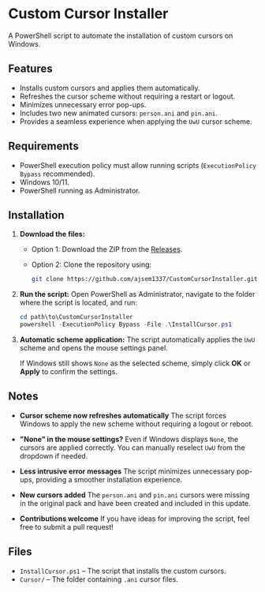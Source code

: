 # Custom Cursor Installer

A PowerShell script to automate the installation of custom cursors on Windows.

## Features

- Installs custom cursors and applies them automatically.
- Refreshes the cursor scheme without requiring a restart or logout.
- Minimizes unnecessary error pop-ups.
- Includes two new animated cursors: `person.ani` and `pin.ani`.
- Provides a seamless experience when applying the `UwU` cursor scheme.

## Requirements

- PowerShell execution policy must allow running scripts (`ExecutionPolicy Bypass` recommended).
- Windows 10/11.
- PowerShell running as Administrator.

## Installation

1. **Download the files:**

   - Option 1: Download the ZIP from the [Releases](https://github.com/ajsem1337/CustomCursorInstaller/releases).
   - Option 2: Clone the repository using:

     ```bash
     git clone https://github.com/ajsem1337/CustomCursorInstaller.git
     ```

2. **Run the script:**
   Open PowerShell as Administrator, navigate to the folder where the script is located, and run:

   ```powershell
   cd path\to\CustomCursorInstaller
   powershell -ExecutionPolicy Bypass -File .\InstallCursor.ps1
   ```

3. **Automatic scheme application:**
   The script automatically applies the `UwU` scheme and opens the mouse settings panel.

   If Windows still shows `None` as the selected scheme, simply click **OK** or **Apply** to confirm the settings.

## Notes

- **Cursor scheme now refreshes automatically**
  The script forces Windows to apply the new scheme without requiring a logout or reboot.

- **"None" in the mouse settings?**
  Even if Windows displays `None`, the cursors are applied correctly. You can manually reselect `UwU` from the dropdown if needed.

- **Less intrusive error messages**
  The script minimizes unnecessary pop-ups, providing a smoother installation experience.

- **New cursors added**
  The `person.ani` and `pin.ani` cursors were missing in the original pack and have been created and included in this update.

- **Contributions welcome**
  If you have ideas for improving the script, feel free to submit a pull request!

## Files

- `InstallCursor.ps1` – The script that installs the custom cursors.
- `Cursor/` – The folder containing `.ani` cursor files.
